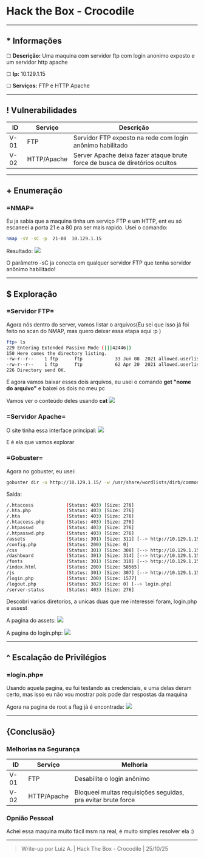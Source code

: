 # Hack the Box - Crocodile
---
## * Informações

☐ **Descrição:** Uma maquina com servidor ftp com login anonimo exposto e um servidor http apache

☐ **Ip:** 10.129.1.15

☐ **Serviços:**  FTP e HTTP Apache

---
## ! Vulnerabilidades

| ID | Serviço | Descrição |
|----|------|-----------|
| V-01 | FTP | Servidor FTP exposto na rede com login anônimo habilitado |
 V-02 | HTTP/Apache | Server Apache deixa fazer ataque brute force de busca de diretórios ocultos |
 
---
## + Enumeração
### =NMAP=
Eu ja sabia que a maquina tinha um serviço FTP e um HTTP, ent eu só escaneei a porta 21 e a 80 pra ser mais rapido.
Usei o comando:
 
```bash
nmap -sV -sC -p  21-80  10.129.1.15
```

 
 Resultado:
![](../screenshots/crocodile/nmap_croc.png)

O parâmetro -sC ja conecta em qualquer servidor FTP que tenha servidor anônimo habilitado!

---
## $ Exploração
### =Servidor FTP=
Agora nós dentro do server, vamos listar o arquivos(Eu sei que isso já foi feito no scan do NMAP, mas quero deixar essa etapa aqui :p )

```bash
ftp> ls
229 Entering Extended Passive Mode (|||42446|)
150 Here comes the directory listing.
-rw-r--r--    1 ftp      ftp            33 Jun 08  2021 allowed.userlist
-rw-r--r--    1 ftp      ftp            62 Apr 20  2021 allowed.userlist.passwd
226 Directory send OK.
```

E agora vamos baixar esses dois arquivos, eu usei o comando **get "nome do arquivo"** e baixei os dois no meu pc

Vamos ver o conteúdo deles usando **cat**
![](../screenshots/crocodile/ftp-cat.png)


### =Servidor Apache=

O site tinha essa interface principal:
![](../screenshots/crocodile/http-page.png)

E é ela que vamos explorar


### =Gobuster=

Agora no gobuster, eu usei:
```bash
gobuster dir -u http://10.129.1.15/ -w /usr/share/wordlists/dirb/common.txt -x php  
```

Saída:
```bash
/.htaccess            (Status: 403) [Size: 276]
/.hta.php             (Status: 403) [Size: 276]
/.hta                 (Status: 403) [Size: 276]
/.htaccess.php        (Status: 403) [Size: 276]
/.htpasswd            (Status: 403) [Size: 276]
/.htpasswd.php        (Status: 403) [Size: 276]
/assets               (Status: 301) [Size: 311] [--> http://10.129.1.15/assets/]
/config.php           (Status: 200) [Size: 0]
/css                  (Status: 301) [Size: 308] [--> http://10.129.1.15/css/]
/dashboard            (Status: 301) [Size: 314] [--> http://10.129.1.15/dashboard/]
/fonts                (Status: 301) [Size: 310] [--> http://10.129.1.15/fonts/]
/index.html           (Status: 200) [Size: 58565]
/js                   (Status: 301) [Size: 307] [--> http://10.129.1.15/js/]
/login.php            (Status: 200) [Size: 1577]
/logout.php           (Status: 302) [Size: 0] [--> login.php]
/server-status        (Status: 403) [Size: 276]

```

Descobri varios diretorios, a unicas duas que me interessei foram, login.php e assest

A pagina do assets:
![](../screenshots/crocodile/http-assests.png)


A pagina do login.php:
![](../screenshots/crocodile/http-login.png)

---
## ^ Escalação de Privilégios
### =login.php=

Usando aquela pagina, eu fui testando as credenciais, e uma delas deram certo, mas isso eu não vou mostrar pois pode dar respostas da maquina

Agora na pagina de root a flag já é encontrada:
![](../screenshots/crocodile/flag.png)

---
## {Conclusão}

### Melhorias na Segurança

| ID | Serviço | Melhoria |
|----|------|-----------|
| V-01 | FTP | Desabilite o login anônimo |
 V-02 | HTTP/Apache | Bloqueei muitas requisições seguidas, pra evitar brute force |
 
 ### Opnião Pessoal
 
 Achei essa maquina muito fácil msm na real, é muito simples resolver ela :)
 
 ---
 >Write-up por Luiz A. | Hack The Box - Crocodile | 25/10/25



